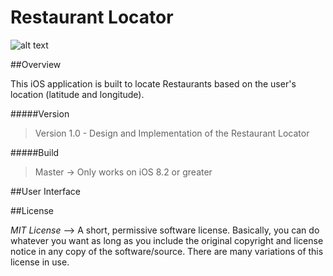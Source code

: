 # Restaurant Locator

![alt text](https://github.com/rahulnadella/Restaurant_Locator/screenshots/LaunchScreen.png "Restaurant Locator")

##Overview

This iOS application is built to locate Restaurants based on the user's location (latitude and longitude).

#####Version
>Version 1.0 - Design and Implementation of the Restaurant Locator

#####Build
>Master -> Only works on iOS 8.2 or greater

##User Interface

##License

*MIT License* --> A short, permissive software license. Basically, you can do whatever you want as long as you include the original copyright and license notice in any copy of the software/source.  There are many variations of this license in use.
